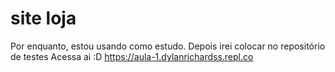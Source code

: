 # site loja
 Por enquanto, estou usando como estudo. 
 Depois irei colocar no repositório de testes
 Acessa ai :D
 https://aula-1.dylanrichardss.repl.co
